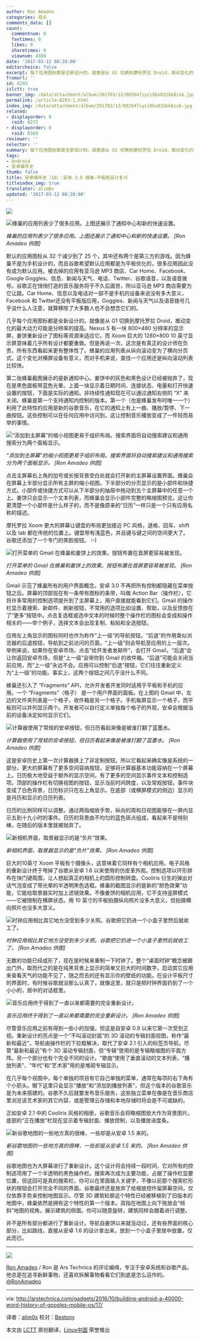 ```yaml
---
author: Ron Amadeo
categories: 观点
comments_data: []
count:
  commentnum: 0
  favtimes: 0
  likes: 0
  sharetimes: 0
  viewnum: 4588
date: '2017-03-12 08:28:00'
editorchoice: false
excerpt: 每个应用图标都是全新设计的。就像是从 G1 切换到摩托罗拉 Droid，推动变化的最大动力可能是分辨率的提高。
fromurl: ''
id: 8293
islctt: true
banner_img: /data/attachment/album/201703/12/082647iyzi8bx832bk8zxb.jpg
permalink: /article-8293-1.html
index_img: /data/attachment/album/201703/12/082647iyzi8bx832bk8zxb.jpg.thumb.jpg
related:
- displayorder: 0
  raid: 8272
- displayorder: 0
  raid: 8569
reviewer: ''
selector: ''
summary: 每个应用图标都是全新设计的。就像是从 G1 切换到摩托罗拉 Droid，推动变化的最大动力可能是分辨率的提高。
tags:
- Android
- 安卓编年史
thumb: false
title: 安卓编年史（16）：安卓 3.0 蜂巢—平板和设计复兴
titleindex_img: true
translator: alim0x
updated: '2017-03-12 08:28:00'
---
```


![](/data/attachment/album/201703/12/082647iyzi8bx832bk8zxb.jpg)


![蜂巢的应用列表少了很多应用。上图还展示了通知中心和新的快速设置。](/data/attachment/album/201703/12/084520zte0tl4c5444m0ld.jpg)


*蜂巢的应用列表少了很多应用。上图还展示了通知中心和新的快速设置。 [Ron Amadeo 供图]*


默认的应用图标从 32 个减少到了 25 个，其中还有两个是第三方的游戏。因为蜂巢不是为手机设计的，而且谷歌希望默认应用都是为平板优化的，很多应用因此没有成为默认应用。被去掉的应用有亚马逊 MP3 商店、Car Home、Facebook、Google Goggles、信息、新闻与天气、电话、Twitter、谷歌语音，以及语音拨号。谷歌正在悄悄打造的音乐服务将于不久后面世，所以亚马逊 MP3 商店需要为它让路。Car Home、信息以及电话对一部不是手机的设备来说没有多大意义，Facebook 和 Twitter还没有平板版应用，Goggles、新闻与天气以及语音拨号几乎没什么人注意，就算移除了大多数人也不会想念它们的。


几乎每个应用图标都是全新设计的。就像是从 G1 切换到摩托罗拉 Droid，推动变化的最大动力可能是分辨率的提高。Nexus S 有一块 800×480 分辨率的显示屏，姜饼重新设计了图标等资源来适应它。而 Xoom 巨大的 1280×800 10 英寸显示屏意味着几乎所有设计都要重做。但是再说一次，这次是有真正的设计师在负责，所有东西看起来更有整体性了。蜂巢的应用列表从纵向滚动变为了横向分页式。这个变化对横屏设备有意义，而对手机来说，查找一个应用还是纵向滚动列表比较快。


第二张蜂巢截图展示的是新通知中心。姜饼中的灰色和黑色设计已经被抛弃了，现在是黑色面板带蓝色光晕。上面一块显示着日期时间、连接状态、电量和打开快速设置的按钮，下面是实际的通知。非持续性通知现在可以通过通知右侧的 “X” 来关闭。蜂巢是第一个支持通知内控制的版本。第一个（也是蜂巢发布时唯一一个）利用了此特性的应用是新的谷歌音乐，在它的通知上有上一曲、播放/暂停、下一曲按钮。这些控制可以在任何应用中访问到，这让控制音乐播放变成了一件轻而易举的事情。


![“添加到主屏幕”的缩小视图更易于组织布局。搜索界面将自动搜索建议和通用搜索分为两个面板显示。](/data/attachment/album/201703/12/084639hkfai4j74zkkfw96.jpg)


*“添加到主屏幕”的缩小视图更易于组织布局。搜索界面将自动搜索建议和通用搜索分为两个面板显示。 [Ron Amadeo 供图]*


点击主屏幕右上角的加号或长按背景空白处就会打开新的主屏幕设置界面。蜂巢会在屏幕上半部分显示所有主屏的缩小视图，下半部分的分页显示的是小部件和快捷方式。小部件或快捷方式可以从下半部分的抽屉中拖动到五个主屏幕中的任意一个上。姜饼只会显示一个文本列表，而蜂巢会显示小部件完整的略缩图预览。这让你更清楚一个小部件是什么样子的，而不是像原来的“日历”一样只是一个只有应用名称的描述。


摩托罗拉 Xoom 更大的屏幕让键盘的布局更加接近 PC 风格，退格、回车、shift 以及 tab 都在传统的位置上。键盘带有浅蓝色，并且键与键之间的空间更大了。谷歌还添加了一个专门的笑脸按钮。 :-)


![打开菜单的 Gmail 在蜂巢和姜饼上的效果。按钮布置在首屏更容易被发现。](/data/attachment/album/201703/12/082902w5hhhmsnmmpkk42b.png)


*打开菜单的 Gmail 在蜂巢和姜饼上的效果。按钮布置在首屏更容易被发现。 [Ron Amadeo 供图]*


Gmail 示范了蜂巢所有的用户界面概念。安卓 3.0 不再把所有控制都隐藏在菜单按钮之后。屏幕的顶部现在有一条带有图标的条带，叫做 Action Bar（操作栏），它将许多常用的控制选项提升到了主屏幕上，用户直接就能看到它们。Gmail 的操作栏显示着搜索、新邮件、刷新按钮，不常用的选项比如设置、帮助，以及反馈放在了“更多”按钮中。点击复选框或选中文本的时候时整个操作栏的图标会变成和操作相关的——举个例子，选择文本会出现复制、粘贴和全选按钮。


应用左上角显示的图标同时也作为称作“上一级”的导航按钮。“后退”的作用类似浏览器的后退按钮，导航到之前访问的页面，“上一级”则会导航至应用的上一层次。举例来说，如果你在安卓市场，点击“给开发者发邮件”，会打开 Gmail，“后退”会让你返回安卓市场，但是“上一级”会带你到 Gmail 的收件箱。“后退”可能会关闭当前应用，而“上一级”永远不会。应用可以控制“后退”按钮，它们往往重新定义为“上一级”的功能。事实上，这两个按钮之间几乎没什么不同。


蜂巢还引入了 “Fragments” API，允许开发者开发同时适用于平板和手机的应用。一个 “Fragments”（格子） 是一个用户界面的面板。在上图的 Gmail 中，左边的文件夹列表是一个格子，收件箱是另一个格子。手机每屏显示一个格子，而平板则可以并列显示两个。开发者可以自行定义单独每个格子的外观，安卓会根据当前的设备决定如何显示它们。


![计算器使用了常规的安卓按钮，但日历看起来像是被谁打翻了蓝墨水。](/data/attachment/album/201703/12/082903tjha9uv1hw7922zu.png)


*计算器使用了常规的安卓按钮，但日历看起来像是被谁打翻了蓝墨水。 [Ron Amadeo 供图]*


这是安卓历史上第一次计算器换上了非定制按钮，所以它看起来确实像是系统的一部分。更大的屏幕有了更多空间容纳按钮，足够将计算器基本功能容纳在一个屏幕上。日历极大地受益于额外的显示空间，有了更多的空间显示事件文本和控制选项。顶部的操作栏有切换视图的按钮，显示当前时间跨度，以及常规按钮。事件块变成了白色背景，日历标识只在左上角显示。在底部（或横屏模式的侧边）显示的是月历和显示的日历列表。


日历的比例同样可以调整。通过两指缩放手势，纵向的周和日视图能够在一屏内显示五到十九小时的事件。日历的背景由不均匀的蓝色斑点组成，看起来不是特别棒，在随后的版本里就被抛弃了。


![新相机界面，取景器显示的是“负片”效果。](/data/attachment/album/201703/12/083806a4455545ymvlrnd8.jpg)


*新相机界面，取景器显示的是“负片”效果。 [Ron Amadeo 供图]*


巨大的10英寸 Xoom 平板有个摄像头，这意味着它同样有个相机应用。电子风格的重新设计终于甩掉了谷歌从安卓 1.6 以来使用的仿皮革外观。控制选项以环形排布在快门键周围，让人想起真正的相机上的圆形控制转盘。Cooliris 衍生的弹出对话气泡变成了带光晕的半透明黑色选框。蜂巢的截图显示的是新的“颜色效果”功能，它能给取景器实时加上滤镜效果。不像姜饼的相机应用，它不支持竖屏模式——它被限制在横屏状态。用 10 英寸的平板拍摄纵向照片没多大意义，但拍摄横向照片也没多大意义。


![时钟应用相比其它地方没受到多少关照。谷歌把它扔进一个小盒子里然后就收工了。](/data/attachment/album/201703/12/201003c8wwy87usxq6wqxs.jpg)


*时钟应用相比其它地方没受到多少关照。谷歌把它扔进一个小盒子里然后就收工了。 [Ron Amadeo 供图]*


无数的功能已经成形了，现在是时候来重制一下时钟了。整个“桌面时钟”概念被踢出门外，取而代之的是在纯黑背景上显示的简单又巨大的时间数字。启动其它应用来查看天气的功能不见了，随之而去的还有显示你的壁纸的功能。在设计平板尺寸的界面时，有时候谷歌就没那么认真了，就像这里，就只是把时钟界面扔到了一个小小的，居中的对话框里。


![音乐应用终于得到了一直以来都需要的完全重新设计。](/data/attachment/album/201703/12/084135frrrgwtgrgctora9.jpg)


*音乐应用终于得到了一直以来都需要的完全重新设计。 [Ron Amadeo 供图]*


尽管音乐应用之前有得到一些小的加强，但这是自安卓 0.9 以来它第一次受到正视。重新设计的亮点是一个“不叫滚动封面”的 3D 滚动的专辑封面视图，称作“最新和最近”。导航由操作栏的下拉框解决，取代了安卓 2.1 引入的标签页导航。尽管“最新和最近”有个 3D 滚动专辑封面，但“专辑”使用的是专辑略缩图的平面方阵。另一个部分也有个完全不同的设计。“歌曲”使用了垂直滚动的文本列表，“播放列表”、“年代”和“艺术家”用的是堆砌专辑显示。


在几乎每个视图中，每个单独的项目有它自己单独的菜单，通常在每项的右下角有个小箭头。眼下这里只会显示“播放”和“添加到播放列表”，但这个版本的谷歌音乐是为未来搭建的。谷歌不久后就要发布音乐服务，这些独立菜单在像是在音乐商店里浏览该艺术家的其它内容，或是管理云存储和本地存储时将会是不可或缺的。


正如安卓 2.1 中的 Cooliris 风格的相册，谷歌音乐会将略缩图放大作为背景图片。底部的“正在播放”栏现在显示着专辑封面、播放控制，以及播放进度条。


![新谷歌地图的一些地方真的很棒，一些却是从安卓 1.5 来的。](/data/attachment/album/201703/12/084014e8mxhpxg5m5pv56x.jpg)


*新谷歌地图的一些地方真的很棒，一些却是从安卓 1.5 来的。 [Ron Amadeo 供图]*


谷歌地图也为大屏幕进行了重新设计。这个设计将会持续一段时间，它对所有的控制选项用了一个半透明的黑色操作栏。搜索再次成为主要功能，占据了操作栏显要位置，但这回可是真的搜索栏，你可以在里面输入关键字，不像以前那个搜索栏形状的按钮会打开完全不同的界面。谷歌最终还是放弃了给缩放控件留屏幕空间，仅仅依靠手势来控制地图显示。尽管 3D 建筑轮廓这个特性已经被移植到了旧版本的地图中，蜂巢依然是拥有这个特性的第一个版本。双指在地图上向下拖放会“倾斜”地图的视角，展示建筑的侧面。你可以随意旋转，建筑同样会跟着进行调整。


并不是所有部分都进行了重新设计。导航自姜饼以来就没动过，还有些界面的核心部分，比如路线，直接从安卓 1.6 的设计拿出来，放到一个小盒子里居中放置，仅此而已。




---


![](/data/attachment/album/201703/12/082917sc88d87r2kldipdq.jpg)


[Ron Amadeo](http://arstechnica.com/author/ronamadeo) / Ron 是 Ars Technica 的评论编缉，专注于安卓系统和谷歌产品。他总是在追寻新鲜事物，还喜欢拆解事物看看它们到底是怎么运作的。[@RonAmadeo](https://twitter.com/RonAmadeo)




---


via: <http://arstechnica.com/gadgets/2016/10/building-android-a-40000-word-history-of-googles-mobile-os/17/>


译者：[alim0x](https://github.com/alim0x) 校对：[Bestony](https://github.com/Bestony)


本文由 [LCTT](https://github.com/LCTT/TranslateProject) 原创翻译，[Linux中国](http://linux.cn/) 荣誉推出